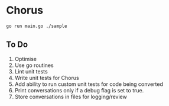 # Chorus

```sh
go run main.go ./sample 
```
## To Do

1. Optimise 
2. Use go routines
3. Lint unit tests
4. Write unit tests for Chorus
5. Add ability to run custom unit tests for code being converted
6. Print conversations only if a debug flag is set to true. 
7. Store conversations in files for logging/review
